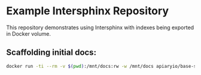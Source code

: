 # Example Intersphinx Repository

This repository demonstrates using Intersphinx with indexes being exported in Docker volume.

## Scaffolding initial docs:

```sh
docker run -ti --rm -v $(pwd):/mnt/docs:rw -w /mnt/docs apiaryio/base-sphinx-doc-dev sphinx-quickstart
```
